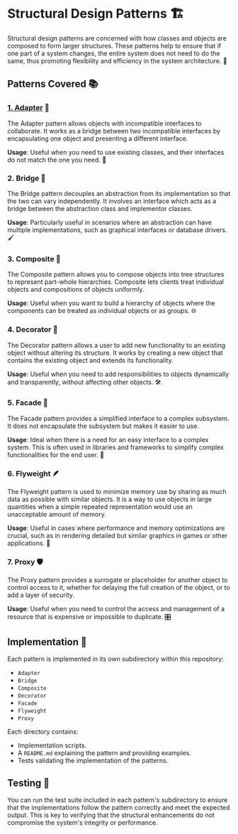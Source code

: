 # Structural Design Patterns 🏗️

Structural design patterns are concerned with how classes and objects are composed to form larger structures. These patterns help to ensure that if one part of a system changes, the entire system does not need to do the same, thus promoting flexibility and efficiency in the system architecture. 🎯

## Patterns Covered 📚

### [1. Adapter](./Adapter/) 🔄
The Adapter pattern allows objects with incompatible interfaces to collaborate. It works as a bridge between two incompatible interfaces by encapsulating one object and presenting a different interface.

**Usage**: Useful when you need to use existing classes, and their interfaces do not match the one you need. 🌉

### 2. Bridge 🌉
The Bridge pattern decouples an abstraction from its implementation so that the two can vary independently. It involves an interface which acts as a bridge between the abstraction class and implementor classes.

**Usage**: Particularly useful in scenarios where an abstraction can have multiple implementations, such as graphical interfaces or database drivers. 🖌️

### 3. Composite 🌳
The Composite pattern allows you to compose objects into tree structures to represent part-whole hierarchies. Composite lets clients treat individual objects and compositions of objects uniformly.

**Usage**: Useful when you want to build a hierarchy of objects where the components can be treated as individual objects or as groups. 🌐

### 4. Decorator 🎨
The Decorator pattern allows a user to add new functionality to an existing object without altering its structure. It works by creating a new object that contains the existing object and extends its functionality.

**Usage**: Useful when you need to add responsibilities to objects dynamically and transparently, without affecting other objects. 🛠️

### 5. Facade 🏢
The Facade pattern provides a simplified interface to a complex subsystem. It does not encapsulate the subsystem but makes it easier to use.

**Usage**: Ideal when there is a need for an easy interface to a complex system. This is often used in libraries and frameworks to simplify complex functionalities for the end user. 📐

### 6. Flyweight 🪶
The Flyweight pattern is used to minimize memory use by sharing as much data as possible with similar objects. It is a way to use objects in large quantities when a simple repeated representation would use an unacceptable amount of memory.

**Usage**: Useful in cases where performance and memory optimizations are crucial, such as in rendering detailed but similar graphics in games or other applications. 🔁

### 7. Proxy 🛡️
The Proxy pattern provides a surrogate or placeholder for another object to control access to it, whether for delaying the full creation of the object, or to add a layer of security.

**Usage**: Useful when you need to control the access and management of a resource that is expensive or impossible to duplicate. 🎛️

## Implementation 🔧
Each pattern is implemented in its own subdirectory within this repository:
- `Adapter`
- `Bridge`
- `Composite`
- `Decorator`
- `Facade`
- `Flyweight`
- `Proxy`

Each directory contains:
- Implementation scripts.
- A `README.md` explaining the pattern and providing examples.
- Tests validating the implementation of the patterns.

## Testing 🧪

You can run the test suite included in each pattern's subdirectory to ensure that the implementations follow the pattern correctly and meet the expected output. This is key to verifying that the structural enhancements do not compromise the system's integrity or performance.